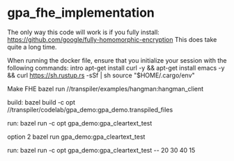 # gpa_fhe_implementation
The only way this code will work is if you fully install: https://github.com/google/fully-homomorphic-encryption This does take quite a long time.

When running the docker file, ensure that you initialize your session with the following commands:
intro
apt-get install curl -y && apt-get install emacs -y && curl https://sh.rustup.rs -sSf | sh
source "$HOME/.cargo/env"

Make FHE
bazel run //transpiler/examples/hangman:hangman_client



build:
bazel build -c opt //transpiler/codelab/gpa_demo:gpa_demo.transpiled_files

run:
bazel run -c opt gpa_demo:gpa_cleartext_test

option 2
bazel run gpa_demo:gpa_cleartext_test

run:
bazel run -c opt gpa_demo:gpa_cleartext_test -- 20 30 40 15
